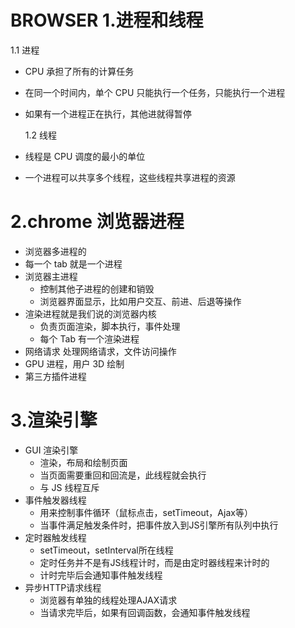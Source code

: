 # BROWSER 1.进程和线程

1.1 进程

- CPU 承担了所有的计算任务
- 在同一个时间内，单个 CPU 只能执行一个任务，只能执行一个进程
- 如果有一个进程正在执行，其他进就得暂停

  1.2 线程

- 线程是 CPU 调度的最小的单位
- 一个进程可以共享多个线程，这些线程共享进程的资源

# 2.chrome 浏览器进程

- 浏览器多进程的
- 每一个 tab 就是一个进程
- 浏览器主进程
  - 控制其他子进程的创建和销毁
  - 浏览器界面显示，比如用户交互、前进、后退等操作
- 渲染进程就是我们说的浏览器内核
  - 负责页面渲染，脚本执行，事件处理
  - 每个 Tab 有一个渲染进程
- 网络请求 处理网络请求，文件访问操作
- GPU 进程，用户 3D 绘制
- 第三方插件进程

# 3.渲染引擎

- GUI 渲染引擎
  - 渲染，布局和绘制页面
  - 当页面需要重回和回流是，此线程就会执行
  - 与 JS 线程互斥
- 事件触发器线程
    - 用来控制事件循环（鼠标点击，setTimeout，Ajax等）
    - 当事件满足触发条件时，把事件放入到JS引擎所有队列中执行
- 定时器触发线程
    - setTimeout，setInterval所在线程
    - 定时任务并不是有JS线程计时，而是由定时器线程来计时的
    - 计时完毕后会通知事件触发线程
- 异步HTTP请求线程
    - 浏览器有单独的线程处理AJAX请求
    - 当请求完毕后，如果有回调函数，会通知事件触发线程